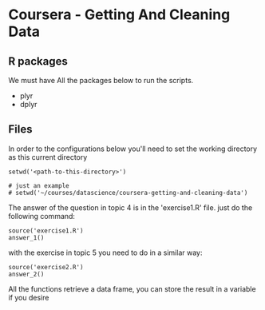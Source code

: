 # Coursera - Getting And Cleaning Data


## R packages

We must have All the packages below to run the scripts.

* plyr
* dplyr

## Files

In order to the configurations below you'll need to set the working directory as this current
directory

```
setwd('<path-to-this-directory>')

# just an example
# setwd('~/courses/datascience/coursera-getting-and-cleaning-data')
```


The answer of the question in topic 4 is in the 'exercise1.R' file. just do the following command:

```
source('exercise1.R')
answer_1()
```

with the exercise in topic 5 you need to do in a similar way:

```
source('exercise2.R')
answer_2()
```

All the functions retrieve a data frame, you can store the result in a variable if you desire
